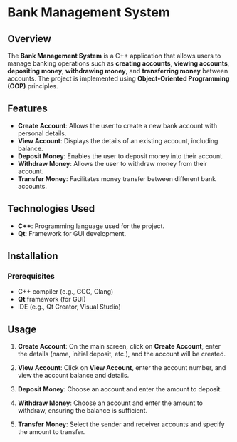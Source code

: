 # Bank Management System

## Overview
The **Bank Management System** is a C++ application that allows users to manage banking operations such as **creating accounts**, **viewing accounts**, **depositing money**, **withdrawing money**, and **transferring money** between accounts. The project is implemented using **Object-Oriented Programming (OOP)** principles.

## Features
- **Create Account**: Allows the user to create a new bank account with personal details.
- **View Account**: Displays the details of an existing account, including balance.
- **Deposit Money**: Enables the user to deposit money into their account.
- **Withdraw Money**: Allows the user to withdraw money from their account.
- **Transfer Money**: Facilitates money transfer between different bank accounts.

## Technologies Used
- **C++**: Programming language used for the project.
- **Qt**: Framework for GUI development.

## Installation

### Prerequisites
- C++ compiler (e.g., GCC, Clang)
- **Qt** framework (for GUI)
- IDE (e.g., Qt Creator, Visual Studio)


## Usage
1. **Create Account**: On the main screen, click on **Create Account**, enter the details (name, initial deposit, etc.), and the account will be created.
   
2. **View Account**: Click on **View Account**, enter the account number, and view the account balance and details.
   
3. **Deposit Money**: Choose an account and enter the amount to deposit.
   
4. **Withdraw Money**: Choose an account and enter the amount to withdraw, ensuring the balance is sufficient.
   
5. **Transfer Money**: Select the sender and receiver accounts and specify the amount to transfer.


